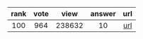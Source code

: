 
| rank | vote | view | answer | url |
|:-:|:-:|:-:|:-:|:-:|
|100|964|238632|10| [url](http://stackoverflow.com/questions/5466451/how-can-i-print-literal-curly-brace-characters-in-python-string-and-also-use-fo) |
